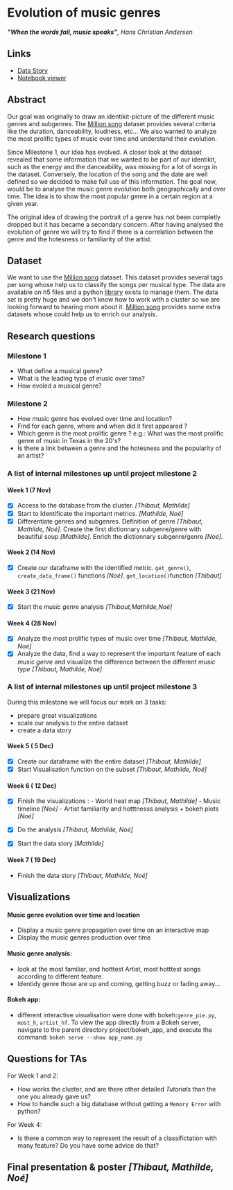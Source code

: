 #  Evolution of music genres

***"When the words fail, music speaks"**, Hans Christian Andersen*

## Links
* [Data Story](https://mathmout.github.io/ada/project/)
* [Notebook viewer](https://nbviewer.jupyter.org/github/mathmout/ada/blob/master/project/project.ipynb?flush_cache=true)

## Abstract

Our goal was originally to draw an identikit-picture of the different music genres and subgenres. The [Million song](https://labrosa.ee.columbia.edu/millionsong/) dataset provides several criteria like the duration, danceability, loudness, etc... We also wanted to analyze the most prolific types of music over time and understand their evolution.

Since Milestone 1, our idea has evolved. A closer look at the dataset revealed that some information that we wanted to be part of our identikit, such as the energy and the danceability, was missing for a lot of songs in the dataset. Conversely, the location of the song and the date are well defined so we decided to make full use of this information. The goal now, would be to analyse the music genre evolution both geographically and over time. The idea is to show the most popular genre in a certain region at a given year.

The original idea of drawing the portrait of a genre has not been completly dropped but it has became a secondary concern. After having analysed the evolution of genre we will try to find if there is a correlation between the genre and the hotesness or familiarity of the artist.

## Dataset
We want to use the [Million song](https://labrosa.ee.columbia.edu/millionsong/) dataset. This dataset provides several tags per song whose help us to classify the songs per musical type. The data are available on h5 files and a python [library](https://github.com/tbertinmahieux/MSongsDB/tree/master/PythonSrc) exists to manage them. The data set is pretty huge and we don't know how to work with a cluster so we are looking forward to hearing more about it. [Million song](https://labrosa.ee.columbia.edu/millionsong/) provides some extra datasets whose could help us to enrich our analysis.

## Research questions

### Milestone 1 
 - What define a musical genre?
 - What is the leading type of music over time?
 - How evoled a musical genre?
 
### Milestone 2
- How music genre has evolved over time and location?
- Find for each genre, where and when did it first appeared ?
- Which genre is the most prolific genre ? e.g.: What was the most prolific genre of music in Texas in the 20's?
- Is there a link between a genre and the hotesness and the popularity of an artist?


### A list of internal milestones up until project milestone 2

 #### Week 1 (7 Nov)

- [x] Access to the database from the cluster. *[Thibaut, Mathilde]*
- [x] Start to Identificate the important metrics. *[Mathilde, Noé]*
- [x] Differentiate genres and subgenres. Definition of genre *[Thibaut, Mathilde, Noé]*. Create the first dictionnary  subgenre/genre with beautiful soup *[Mathilde]*. Enrich the dictionnary  subgenre/genre *[Noé]*.

#### Week 2 (14 Nov)

- [x] Create our dataframe with the identified metric. `get_genre()`, `create_data_frame()`  functions *[Noé]*. `get_location()`function *[Thibaut]*


#### Week 3 (21 Nov)

- [x] Start the *music genre* analysis *[Thibaut,Mathilde,Noé]*

#### Week 4 (28 Nov)

- [x] Analyze the most prolific types of music over time *[Thibaut, Mathilde, Noé]*
- [x] Analyze the data, find a way to represent the important feature of each *music genre* and visualize the difference between the different *music type* *[Thibaut, Mathilde, Noé]*

### A list of internal milestones up until project milestone 3

During this milestone we will focus our work on 3 tasks:
- prepare great visualizations
- scale our analysis to the entire dataset
- create a data story

#### Week 5 ( 5 Dec)
- [x] Create our dataframe with the entire dataset *[Thibaut, Mathilde]*
- [x] Start Visualisation function on the subset *[Thibaut, Mathilde, Noé]*

#### Week 6 ( 12 Dec) 
- [x] Finish the visualizations : - World heat map *[Thibaut, Mathilde]*
                                  - Music timeline *[Noé]*
                                  - Artist familiarity and hotttnesss analysis + bokeh plots *[Noé]*
                                  
- [x] Do the analysis *[Thibaut, Mathilde, Noé]*
- [x] Start the data story *[Mathilde]*

#### Week 7 ( 19 Dec) 
- Finish the data story *[Thibaut, Mathilde, Noé]*


## Visualizations

#### Music genre evolution over time and location
- Display a music genre propagation over time on an interactive map
- Display the music genres production over time

#### Music genre analysis:
- look at the most familiar, and hotttest Artist, most hotttest songs according to different feature.
- Identidy genre those are up and coming, getting buzz or fading away...

#### Bokeh app:
- different interactive visualisation were done with bokeh:`genre_pie.py`, `most_h`, `artist_hf`. To view the app directly from a Bokeh server, navigate to the parent directory project/bokeh_app, and execute the command: `bokeh serve --show app_name.py`

## Questions for TAs

For Week 1 and 2:
- How works the cluster, and are there other detailed *Tutorials* than the one you already gave us?
- How to handle such a big database without getting a `Memory Error` with python?

For Week 4:
- Is there a common way to represent the result of a classifictation with many feature? Do you have some advice do that?  


## Final presentation & poster *[Thibaut, Mathilde, Noé]*
